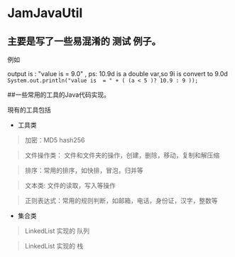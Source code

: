 # JamJavaUtil

## 主要是写了一些易混淆的 测试 例子。

例如

output is : "value is  = 9.0" , ps: 10.9d is a double var,so 9i is convert to 9.0d
`System.out.println("value is  = " + ( (a < 5 )? 10.9 : 9 ));`


##一些常用的工具的Java代码实现。

現有的工具包括

- 工具类
> 加密：MD5 hash256

> 文件操作类： 文件和文件夹的操作，创建，删除，移动，复制和解压缩 

> 排序：常用的排序，如快排，冒泡，归并等 

> 文本类: 文件的读取，写入等操作

> 正则表达式：常用的规则判断，如邮箱，电话，身份证，汉字，整数等

- 集合类
> LinkedList 实现的 队列

> LinkedList 实现的 栈